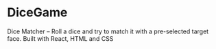 # DiceGame
Dice Matcher – Roll a dice and try to match it with a pre-selected target face. Built with React, HTML and CSS
